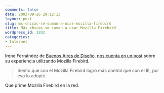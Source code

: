 ```yaml
---
comments: false
date: 2003-09-26 20:12:13
layout: post
slug: ms-chicas-se-suman-a-usar-mozilla-firebird
title: Más chicas se suman a usar Mozilla Firebird
wordpress_id: 1202
categories:
- Internet
---
```


Irene Fernández de [Buenos Aires de Diseño](http://www.irenefernandez.com.ar/badd/), [nos cuenta en un post](http://www.irenefernandez.com.ar/badd/archives/000509.html) sobre su experiencia utilizando Mozilla Firebird.





> Siento que con el Mozilla Firebird logro más control que con el IE, por eso lo adopté.





Que prime Mozilla Firebird en la red.




 
